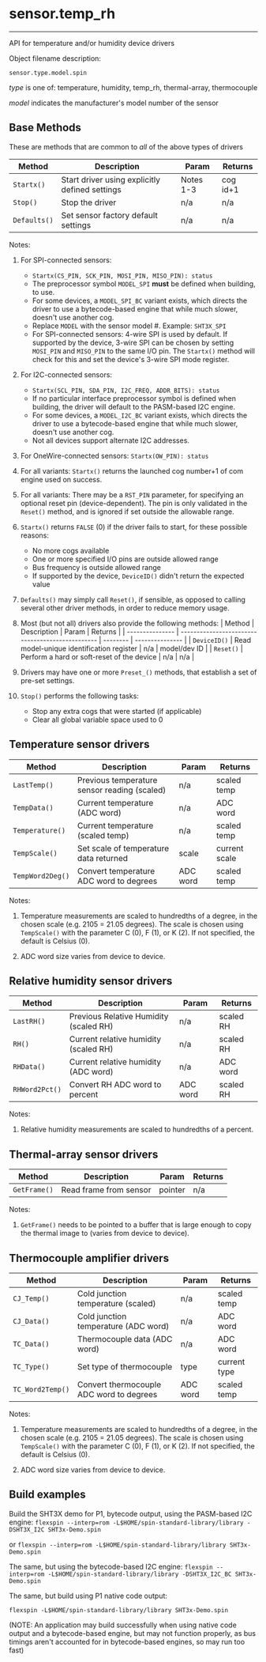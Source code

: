 # sensor.temp_rh
----------------

API for temperature and/or humidity device drivers

Object filename description:

`sensor.type.model.spin`

_type_ is one of: temperature, humidity, temp_rh, thermal-array, thermocouple

_model_ indicates the manufacturer's model number of the sensor

## Base Methods

These are methods that are common to _all_ of the above types of drivers

| Method          | Description                                      | Param     | Returns        |
| --------------- | ------------------------------------------------ | --------- | -------------- |
| `Startx()`      | Start driver using explicitly defined settings   | Notes 1-3 | cog id+1       |
| `Stop()`        | Stop the driver                                  | n/a       | n/a            |
| `Defaults()`    | Set sensor factory default settings              | n/a       | n/a            |

Notes:
1. For SPI-connected sensors:
	* `Startx(CS_PIN, SCK_PIN, MOSI_PIN, MISO_PIN): status`
	* The preprocessor symbol `MODEL_SPI` __must__ be defined when building, to use.
	* For some devices, a `MODEL_SPI_BC` variant exists, which directs the driver to use a
bytecode-based engine that while much slower, doesn't use another cog.
	* Replace `MODEL` with the sensor model #. Example: `SHT3X_SPI`
	* For SPI-connected sensors: 4-wire SPI is used by default. If supported by the device,
3-wire SPI can be chosen by setting `MOSI_PIN` and `MISO_PIN` to the same I/O pin.
The `Startx()` method will check for this and set the device's 3-wire SPI mode register.

2. For I2C-connected sensors:
	* `Startx(SCL_PIN, SDA_PIN, I2C_FREQ, ADDR_BITS): status`
	* If no particular interface preprocessor symbol is defined when building, the driver will
default to the PASM-based I2C engine.
	* For some devices, a `MODEL_I2C_BC` variant exists, which directs the driver to use a
bytecode-based engine that while much slower, doesn't use another cog.
	* Not all devices support alternate I2C addresses.

3. For OneWire-connected sensors: `Startx(OW_PIN): status`

4. For all variants: `Startx()` returns the launched cog number+1 of com engine used on success.

5. For all variants: There may be a `RST_PIN` parameter, for specifying an optional reset pin
(device-dependent). The pin is only validated in the `Reset()` method, and is ignored if set
outside the allowable range.

6. `Startx()` returns `FALSE` (0) if the driver fails to start, for these possible reasons:
	* No more cogs available
	* One or more specified I/O pins are outside allowed range
	* Bus frequency is outside allowed range
	* If supported by the device, `DeviceID()` didn't return the expected value

7. `Defaults()` may simply call `Reset()`, if sensible, as opposed to calling several other driver
methods, in order to reduce memory usage.

8. Most (but not all) drivers also provide the following methods:
| Method          | Description                                      | Param    | Returns         |
| --------------- | ------------------------------------------------ | -------- | --------------- |
| `DeviceID()`    | Read model-unique identification register        | n/a      | model/dev ID    |
| `Reset()`       | Perform a hard or soft-reset of the device       | n/a      | n/a             |

9. Drivers may have one or more `Preset_()` methods, that establish a set of pre-set settings.

10. `Stop()` performs the following tasks:
	* Stop any extra cogs that were started (if applicable)
	* Clear all global variable space used to 0

## Temperature sensor drivers

| Method          | Description                                      | Param    | Returns         |
| --------------- | ------------------------------------------------ | -------- | --------------- |
| `LastTemp()`    | Previous temperature sensor reading (scaled)     | n/a      | scaled temp     |
| `TempData()`    | Current temperature (ADC word)                   | n/a      | ADC word        |
| `Temperature()` | Current temperature (scaled temp)                | n/a      | scaled temp     |
| `TempScale()`   | Set scale of temperature data returned	     | scale    | current scale   |
| `TempWord2Deg()`| Convert temperature ADC word to degrees          | ADC word | scaled temp     |

Notes:
1. Temperature measurements are scaled to hundredths of a degree, in the chosen scale
(e.g. 2105 = 21.05 degrees).
The scale is chosen using `TempScale()` with the parameter C (0), F (1), or K (2).
If not specified, the default is Celsius (0).

2. ADC word size varies from device to device.


## Relative humidity sensor drivers

| Method          | Description                                      | Param    | Returns         |
| --------------- | ------------------------------------------------ | -------- | --------------- |
| `LastRH()`      | Previous Relative Humidity (scaled RH)           | n/a      | scaled RH       |
| `RH()`          | Current relative humidity (scaled RH)            | n/a      | scaled RH       |
| `RHData()`      | Current relative humidity (ADC word)             | n/a      | ADC word        |
| `RHWord2Pct()`  | Convert RH ADC word to percent                   | ADC word | scaled RH       |

Notes:
1. Relative humidity measurements are scaled to hundredths of a percent.


## Thermal-array sensor drivers

| Method          | Description                                      | Param    | Returns         |
| --------------- | ------------------------------------------------ | -------- | --------------- |
| `GetFrame()`    | Read frame from sensor                           | pointer  | n/a             |

Notes:
1. `GetFrame()` needs to be pointed to a buffer that is large enough to copy the thermal image to
(varies from device to device).

## Thermocouple amplifier drivers

| Method          | Description                                      | Param    | Returns         |
| --------------- | ------------------------------------------------ | -------- | --------------- |
| `CJ_Temp()`     | Cold junction temperature (scaled)               | n/a      | scaled temp     |
| `CJ_Data()`     | Cold junction temperature (ADC word)             | n/a      | ADC word        |
| `TC_Data()`     | Thermocouple data (ADC word)                     | n/a      | ADC word        |
| `TC_Type()`     | Set type of thermocouple                         | type     | current type    |
| `TC_Word2Temp()`| Convert thermocouple ADC word to degrees         | ADC word | scaled temp     |

Notes:
1. Temperature measurements are scaled to hundredths of a degree, in the chosen scale
(e.g. 2105 = 21.05 degrees).
The scale is chosen using `TempScale()` with the parameter C (0), F (1), or K (2).
If not specified, the default is Celsius (0).

2. ADC word size varies from device to device.


## Build examples

Build the SHT3X demo for P1, bytecode output, using the PASM-based I2C engine:
`flexspin --interp=rom -L$HOME/spin-standard-library/library -DSHT3X_I2C SHT3x-Demo.spin`

or `flexspin --interp=rom -L$HOME/spin-standard-library/library SHT3x-Demo.spin`

The same, but using the bytecode-based I2C engine:
`flexspin --interp=rom -L$HOME/spin-standard-library/library -DSHT3X_I2C_BC SHT3x-Demo.spin`

The same, but build using P1 native code output:

`flexspin -L$HOME/spin-standard-library/library SHT3x-Demo.spin`

(NOTE: An application may build successfully when using native code output and a bytecode-based
engine, but may not function properly, as bus timings aren't accounted for in bytecode-based
engines, so may run too fast)

